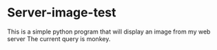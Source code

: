 # Server-image-test
This is a simple python program that will display an image from my web server
The current query is monkey.

